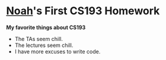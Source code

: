 # [Noah](https://ntrupin.com)'s First CS193 Homework

**My favorite things about CS193**

- The TAs seem chill.
- The lectures seem chill.
- I have more excuses to write code.

